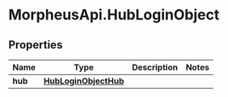 # MorpheusApi.HubLoginObject

## Properties

Name | Type | Description | Notes
------------ | ------------- | ------------- | -------------
**hub** | [**HubLoginObjectHub**](HubLoginObjectHub.md) |  | 


